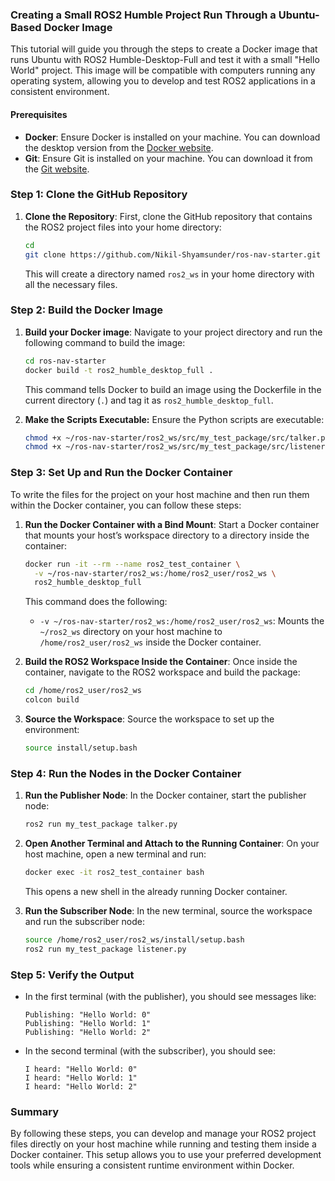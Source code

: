 ### Creating a Small ROS2 Humble Project Run Through a Ubuntu-Based Docker Image  

This tutorial will guide you through the steps to create a Docker image that runs Ubuntu with ROS2 Humble-Desktop-Full and test it with a small "Hello World" project. This image will be compatible with computers running any operating system, allowing you to develop and test ROS2 applications in a consistent environment.

#### Prerequisites
- **Docker**: Ensure Docker is installed on your machine. You can download the desktop version from the [Docker website](https://www.docker.com/products/docker-desktop).
- **Git**: Ensure Git is installed on your machine. You can download it from the [Git website](https://git-scm.com/).

### Step 1: Clone the GitHub Repository

1. **Clone the Repository**:
   First, clone the GitHub repository that contains the ROS2 project files into your home directory:

   ```bash
   cd
   git clone https://github.com/Nikil-Shyamsunder/ros-nav-starter.git
   ```
   
   This will create a directory named `ros2_ws` in your home directory with all the necessary files.

### Step 2: Build the Docker Image

1. **Build your Docker image**:
    Navigate to your project directory and run the following command to build the image:

    ```bash
    cd ros-nav-starter
    docker build -t ros2_humble_desktop_full .
    ```

    This command tells Docker to build an image using the Dockerfile in the current directory (`.`) and tag it as `ros2_humble_desktop_full`.

2. **Make the Scripts Executable:** Ensure the Python scripts are executable:
   ```bash
   chmod +x ~/ros-nav-starter/ros2_ws/src/my_test_package/src/talker.py
   chmod +x ~/ros-nav-starter/ros2_ws/src/my_test_package/src/listener.py
   ```

### Step 3: Set Up and Run the Docker Container

To write the files for the project on your host machine and then run them within the Docker container, you can follow these steps:

1. **Run the Docker Container with a Bind Mount**:
   Start a Docker container that mounts your host’s workspace directory to a directory inside the container:

   ```bash
   docker run -it --rm --name ros2_test_container \
     -v ~/ros-nav-starter/ros2_ws:/home/ros2_user/ros2_ws \
     ros2_humble_desktop_full
   ```

   This command does the following:
   - `-v ~/ros-nav-starter/ros2_ws:/home/ros2_user/ros2_ws`: Mounts the `~/ros2_ws` directory on your host machine to `/home/ros2_user/ros2_ws` inside the Docker container.

2. **Build the ROS2 Workspace Inside the Container**:
   Once inside the container, navigate to the ROS2 workspace and build the package:

   ```bash
   cd /home/ros2_user/ros2_ws
   colcon build
   ```

3. **Source the Workspace**:
   Source the workspace to set up the environment:

   ```bash
   source install/setup.bash
   ```

### Step 4: Run the Nodes in the Docker Container

1. **Run the Publisher Node**:
   In the Docker container, start the publisher node:

   ```bash
   ros2 run my_test_package talker.py
   ```

2. **Open Another Terminal and Attach to the Running Container**:
   On your host machine, open a new terminal and run:

   ```bash
   docker exec -it ros2_test_container bash
   ```

   This opens a new shell in the already running Docker container.

3. **Run the Subscriber Node**:
   In the new terminal, source the workspace and run the subscriber node:

   ```bash
   source /home/ros2_user/ros2_ws/install/setup.bash
   ros2 run my_test_package listener.py
   ```

### Step 5: Verify the Output

- In the first terminal (with the publisher), you should see messages like:

  ```
  Publishing: "Hello World: 0"
  Publishing: "Hello World: 1"
  Publishing: "Hello World: 2"
  ```

- In the second terminal (with the subscriber), you should see:

  ```
  I heard: "Hello World: 0"
  I heard: "Hello World: 1"
  I heard: "Hello World: 2"
  ```

### Summary

By following these steps, you can develop and manage your ROS2 project files directly on your host machine while running and testing them inside a Docker container. This setup allows you to use your preferred development tools while ensuring a consistent runtime environment within Docker.
